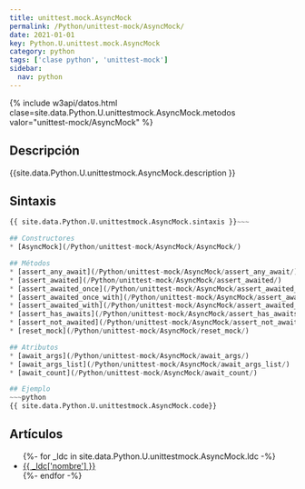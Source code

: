 ```yaml
---
title: unittest.mock.AsyncMock
permalink: /Python/unittest-mock/AsyncMock/
date: 2021-01-01
key: Python.U.unittest.mock.AsyncMock
category: python
tags: ['clase python', 'unittest-mock']
sidebar: 
  nav: python
---
```


{% include w3api/datos.html clase=site.data.Python.U.unittestmock.AsyncMock.metodos valor="unittest-mock/AsyncMock" %}

## Descripción
{{site.data.Python.U.unittestmock.AsyncMock.description }}

## Sintaxis
~~~python
{{ site.data.Python.U.unittestmock.AsyncMock.sintaxis }}~~~

## Constructores
* [AsyncMock](/Python/unittest-mock/AsyncMock/AsyncMock/)

## Métodos
* [assert_any_await](/Python/unittest-mock/AsyncMock/assert_any_await/)
* [assert_awaited](/Python/unittest-mock/AsyncMock/assert_awaited/)
* [assert_awaited_once](/Python/unittest-mock/AsyncMock/assert_awaited_once/)
* [assert_awaited_once_with](/Python/unittest-mock/AsyncMock/assert_awaited_once_with/)
* [assert_awaited_with](/Python/unittest-mock/AsyncMock/assert_awaited_with/)
* [assert_has_awaits](/Python/unittest-mock/AsyncMock/assert_has_awaits/)
* [assert_not_awaited](/Python/unittest-mock/AsyncMock/assert_not_awaited/)
* [reset_mock](/Python/unittest-mock/AsyncMock/reset_mock/)

## Atributos
* [await_args](/Python/unittest-mock/AsyncMock/await_args/)
* [await_args_list](/Python/unittest-mock/AsyncMock/await_args_list/)
* [await_count](/Python/unittest-mock/AsyncMock/await_count/)

## Ejemplo
~~~python
{{ site.data.Python.U.unittestmock.AsyncMock.code}}
~~~

## Artículos
<ul>
{%- for _ldc in site.data.Python.U.unittestmock.AsyncMock.ldc -%}
   <li>
       <a href="{{_ldc['url'] }}">{{ _ldc['nombre'] }}</a>
   </li>
{%- endfor -%}
</ul>
